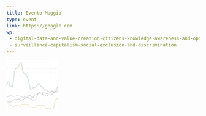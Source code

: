 ```yaml
---
title: Evento Maggio
type: event
link: https://google.com
wp:
 - digital-data-and-value-creation-citizens-knowledge-awareness-and-opinions
 - surveillance-capitalism-social-exclusion-and-discrimination
---
```


![{title}](./image.jpg)
